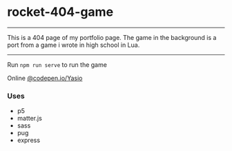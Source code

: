 # rocket-404-game

---

This is a 404 page of my portfolio page. The game in the background is a port from a game i wrote in high school in Lua.

---

Run
`npm run serve`
to run the game

Online
[@codepen.io/Yasio](https://codepen.io/Yasio/full/oPBybQ/)

### Uses

* p5
* matter.js
* sass
* pug
* express
